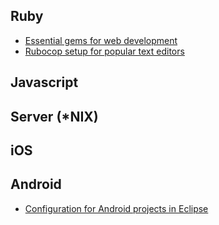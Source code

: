 ## Ruby

- [Essential gems for web development](https://github.com/siliconstraits/guidelines/blob/master/gems.md)
- [Rubocop setup for popular text editors](https://github.com/siliconstraits/guidelines/blob/master/Rubocop.md)

## Javascript

## Server (*NIX)

## iOS

## Android
- [Configuration for Android projects in Eclipse](https://github.com/siliconstraits/guidelines/blob/master/configure_android_project_Eclipse.md)